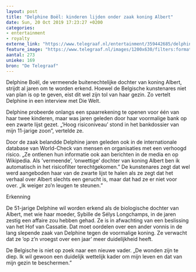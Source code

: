 ```yaml
---
layout: post
title: "Delphine Boël: kinderen lijden onder zaak koning Albert"
date: Sun, 20 Oct 2019 17:23:27 +0200
categories: 
- entertainment 
- royalty 
externe_link: "https://www.telegraaf.nl/entertainment/359442685/delphine-boel-kinderen-lijden-onder-zaak-koning-albert"
feature_image: "https://www.telegraaf.nl/images/1200x630/filters:format(jpeg):quality(80)/cdn-kiosk-api.telegraaf.nl/fe2e145a-f35d-11e9-84ee-02d1dbdc35d1.jpg"
aantal: 273
unieke: 169
bron: "De Telegraaf"
---
```


<p class="intro">Delphine Boël, de vermeende buitenechtelijke dochter van koning Albert, strijdt al jaren om te worden erkend. Hoewel de Belgische kunstenares niet van plan is op te geven, eist dit wel zijn tol van haar gezin. Zo vertelt Delphine in een interview met Die Welt.</p> <p>Delphine probeerde onlangs een spaarrekening te openen voor één van haar twee kinderen, maar was jaren geleden door haar voormalige bank op een zwarte lijst gezet. „’Hoog risiconiveau’ stond in het bankdossier van mijn 11-jarige zoon”, vertelde ze.</p><p>Door de zaak belandde Delphine jaren geleden ook in de internationale database van World-Check van mensen en organisaties met een verhoogd risico. „Ze ontlenen hun informatie ook aan berichten in de media en op Wikipedia. Als ’vermeende’, ’onwettige’ dochter van koning Albert ben ik automatisch in het risicofilter terechtgekomen.” De kunstenares zegt dat wel werd aangeboden haar van de zwarte lijst te halen als ze zegt dat het verhaal over Albert slechts een gerucht is, maar dat had ze er niet voor over. „Ik weiger zo’n leugen te steunen.”</p><p>Erkenning</p><p>De 51-jarige Delphine wil worden erkend als de biologische dochter van Albert, met wie haar moeder, Sybille de Sélys Longchamps, in de jaren zestig een affaire zou hebben gehad. Ze is in afwachting van een beslissing van het Hof van Cassatie. Dat moet oordelen over een ander vonnis in de lang slepende zaak van Delphine tegen de voormalige koning. Ze verwacht dat ze ’op z’n vroegst over een jaar’ meer duidelijkheid heeft.</p><p>De Belgische is niet op zoek naar een nieuwe vader. „De wonden zijn te diep. Ik wil gewoon een duidelijk wettelijk kader om mijn leven en dat van mijn gezin te beschermen.”</p>
